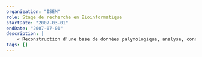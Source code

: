 ```yaml
---
organization: "ISEM"
role: Stage de recherche en Bioinformatique
startDate: "2007-03-01"
endDate: "2007-07-01"
description: |
    « Reconstruction d’une base de données palynologique, analyse, conception, implémentation du logiciel PollenNextGen adapté à la manipulation de la base de données » (Directeur de projet : Pr Rachid CHEDDADI)
tags: []
---
```

